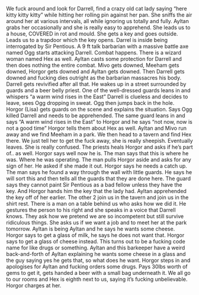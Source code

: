 We fuck around and look for Darrell, find a crazy old cat lady saying “here kitty kitty kitty” while hitting her rolling pin against her pan. 
She sniffs the air around her at various intervals, all while ignoring us totally and fully. 
Ayltan grabs her occasionally and she is really easy to apprehend. 
She leads us to a house, COVERED in rot and mould. She gets a key and goes outside. 
Leads us to a trapdoor which the key opens. Darrel is inside being interrogated by Sir Pentious.
A 9 ft talk barbarian with a massive battle axe named Ogg starts attacking Darrell. 
Combat happens. 
There is a wizard woman named Hex as well. Ayltan casts some protection for Darrell and then does nothing the entire combat. 
Mivo gets downed, Meeham gets downed, Horgor gets downed and Ayltan gets downed. Then Darrell gets downed and fucking dies outright as the barbarian massacres his body. 
Darrell gets revivified after all that. 
He wakes up in a street surrounded by guards and a beer belly priest. One of the well-dressed guards leans in and whispers “a warm wind rises in the East” 
Darrell is clueless and decides to leave, sees Ogg dropping in sweat. Ogg then jumps back in the hole.
Horgor (Lisa) gets guards on the scene and explains the situation. Says Ogg killed Darrell and needs to be apprehended. 
The same guard leans in and says “A warm wind rises in the East” to Horgor and he says “not now, now is not a good time” 
Horgor tells them about Hex as well. 
Ayltan and Mivo run away and we find Meeham in a park. We then head to a tavern and find Hex there. 
We just tell her to get the fuck away, she is really sheepish. Eventually leaves. She is really confused. 
The priests heals Horgor and asks if he’s part of.. as well. Horgor says well now he is. 
The man says that this is where he was. Where he was operating. 
The man pulls Horgor aside and asks for any sign of her. 
He asked if she made it out. Horgor says he needs a catch up. The man says he found a way through the wall with little guards. 
He says he will sort this and then tells all the guards that they are done here. 
The guard says they cannot paint Sir Pentious as a bad fellow unless they have the key. And Horgor hands him the key that the lady had.
Ayltan apprehended the key off of her earlier. 
The other 2 join us in the tavern and join us in the shirt rest. There is a man on a table behind us who asks how we did it. He gestures the person to his right and she speaks in a voice that Darrell knows. 
They ask how we pretend we are so incompetent but still survive ridiculous things. She asks us if we want a job and to meet her at the park tomorrow. 
Ayltan is being Ayltan and he says he wants some cheese. Horgor says to get a glass of milk, he says he does not want that. Horgor says to get a glass of cheese instead. 
This turns out to be a fucking code name for like drugs or something. Ayltan and this barkeeper have a weird back-and-forth of Ayltan explaining he wants some cheese in a glass and the guy saying yes he gets that, so what does he want. 
Horgor steps in and apologises for Ayltan and fucking orders some drugs. Pays 30lbs worth of gems to get it, gets handed a beer with a small bag underneath it. 
We all go to our rooms and Hex is eighth next to us, saying it’s fucking unbelievable. Horgor charges at her.
